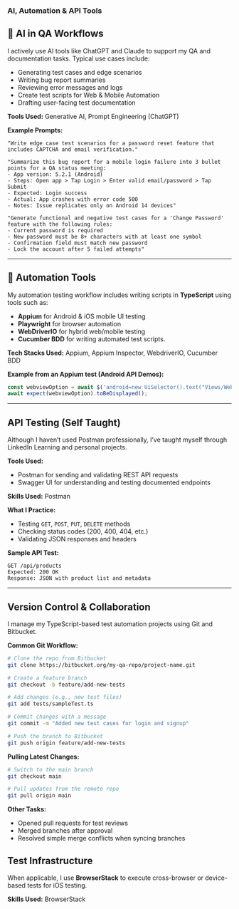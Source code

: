 ### AI, Automation & API Tools

## 🧠 AI in QA Workflows
I actively use AI tools like ChatGPT and Claude to support my QA and documentation tasks. Typical use cases include:

- Generating test cases and edge scenarios
- Writing bug report summaries
- Reviewing error messages and logs
- Create test scripts for Web & Mobile Automation
- Drafting user-facing test documentation

**Tools Used:** Generative AI, Prompt Engineering (ChatGPT)

**Example Prompts:**
```text
"Write edge case test scenarios for a password reset feature that includes CAPTCHA and email verification."
```
```
"Summarize this bug report for a mobile login failure into 3 bullet points for a QA status meeting:
- App version: 5.2.1 (Android)
- Steps: Open app > Tap Login > Enter valid email/password > Tap Submit
- Expected: Login success
- Actual: App crashes with error code 500
- Notes: Issue replicates only on Android 14 devices"
```
```
"Generate functional and negative test cases for a 'Change Password' feature with the following rules:
- Current password is required
- New password must be 8+ characters with at least one symbol
- Confirmation field must match new password
- Lock the account after 5 failed attempts"
```
---

## 🤖 Automation Tools
My automation testing workflow includes writing scripts in **TypeScript** using tools such as:

- **Appium** for Android & iOS mobile UI testing
- **Playwright** for browser automation
- **WebDriverIO** for hybrid web/mobile testing
- **Cucumber BDD** for writing automated test scripts.

**Tech Stacks Used:** Appium, Appium Inspector, WebdriverIO, Cucumber BDD

**Example from an Appium test (Android API Demos):**
```ts
const webviewOption = await $('android=new UiSelector().text("Views/WebView")');
await expect(webviewOption).toBeDisplayed();
```

---

##  API Testing (Self Taught)
Although I haven’t used Postman professionally, I’ve taught myself through LinkedIn Learning and personal projects.

**Tools Used:**
- Postman for sending and validating REST API requests
- Swagger UI for understanding and testing documented endpoints

**Skills Used:** Postman

**What I Practice:**
- Testing `GET`, `POST`, `PUT`, `DELETE` methods
- Checking status codes (200, 400, 404, etc.)
- Validating JSON responses and headers

**Sample API Test:**
```http
GET /api/products
Expected: 200 OK
Response: JSON with product list and metadata
```

---

## Version Control & Collaboration
I manage my TypeScript-based test automation projects using Git and Bitbucket.

**Common Git Workflow:**
```bash
# Clone the repo from Bitbucket
git clone https://bitbucket.org/my-qa-repo/project-name.git

# Create a feature branch
git checkout -b feature/add-new-tests

# Add changes (e.g., new test files)
git add tests/sampleTest.ts

# Commit changes with a message
git commit -m "Added new test cases for login and signup"

# Push the branch to Bitbucket
git push origin feature/add-new-tests
```

**Pulling Latest Changes:**
```bash
# Switch to the main branch
git checkout main

# Pull updates from the remote repo
git pull origin main
```

**Other Tasks:**
- Opened pull requests for test reviews
- Merged branches after approval
- Resolved simple merge conflicts when syncing branches

## Test Infrastructure
When applicable, I use **BrowserStack** to execute cross-browser or device-based tests for iOS testing.

**Skills Used:** BrowserStack
